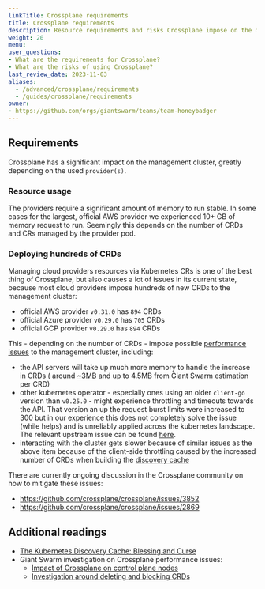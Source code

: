 ```yaml
---
linkTitle: Crossplane requirements
title: Crossplane requirements
description: Resource requirements and risks Crossplane impose on the management cluster.
weight: 20
menu:
user_questions:
- What are the requirements for Crossplane?
- What are the risks of using Crossplane?
last_review_date: 2023-11-03
aliases:
  - /advanced/crossplane/requirements
  - /guides/crossplane/requirements
owner:
- https://github.com/orgs/giantswarm/teams/team-honeybadger
---
```


## Requirements

Crossplane has a significant impact on the management cluster, greatly depending on the used `provider(s)`.

### Resource usage

The providers require a significant amount of memory to run stable. In some cases for the largest, official AWS provider
we experienced 10+ GB of memory request to run. Seemingly this depends on the number of CRDs and CRs managed by the
provider pod.

### Deploying hundreds of CRDs

Managing cloud providers resources via Kubernetes CRs is one of the best thing of Crossplane, but also causes a lot of
issues in its current state, because most cloud providers impose hundreds of new CRDs to the management cluster:

- official AWS provider `v0.31.0` has `894` CRDs
- official Azure provider `v0.29.0` has `705` CRDs
- official GCP provider `v0.29.0` has `894` CRDs

This - depending on the number of CRDs - impose possible [performance issues](https://github.com/crossplane/crossplane/blob/10f1e90ebb4178d4773f54bd5d7f57e7137f2d77/design/one-pager-crd-scaling.md)
to the management cluster, including:

- the API servers will take up much more memory to handle the increase in CRDs (
  around [~3MB](https://github.com/crossplane/crossplane/issues/3754#issue-1578890243) and up to
  4.5MB from Giant Swarm estimation per CRD)
- other kubernetes operator - especially ones using an older `client-go` version than `v0.25.0` - might experience
  throttling and timeouts towards the API. That version an up the request burst limits were increased to 300 but in
  our experience this does not completely solve the issue (while helps) and is unreliably applied across the kubernetes
  landscape. The relevant upstream issue can be found [here](https://github.com/crossplane/crossplane/issues/3272).
- interacting with the cluster gets slower because of similar issues as the above item because of the client-side
  throttling caused by the increased number of CRDs when building the [discovery cache](https://github.com/kubernetes/client-go/blob/1517ffb8d37c99e6a3a2842bcdee0aa271f0332b/discovery/discovery_client.go)

There are currently ongoing discussion in the Crossplane community on how to mitigate these issues:

- https://github.com/crossplane/crossplane/issues/3852
- https://github.com/crossplane/crossplane/issues/2869

## Additional readings

- [The Kubernetes Discovery Cache: Blessing and Curse](https://jonnylangefeld.com/blog/the-kubernetes-discovery-cache-blessing-and-curse)
- Giant Swarm investigation on Crossplane performance issues:
    - [Impact of Crossplane on control plane nodes](https://github.com/giantswarm/roadmap/issues/2061#issuecomment-1461657937)
    - [Investigation around deleting and blocking CRDs](https://github.com/giantswarm/roadmap/issues/2061#issuecomment-1470139555)
